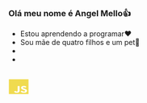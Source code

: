 ### Olá meu nome é Angel Mello👍
- Estou aprendendo a programar❤️
- Sou mãe de quatro filhos e um pet🐶
- <div align="center">
 - <a href="https://github.com/AngelMello">
</div>
<div style="display: inline_block"><br>
  <img align="center" alt="Angel-JV" height="30" width="40" src="https://raw.githubusercontent.com/devicons/devicon/master/icons/javascript/javascript-plain.svg">
  
